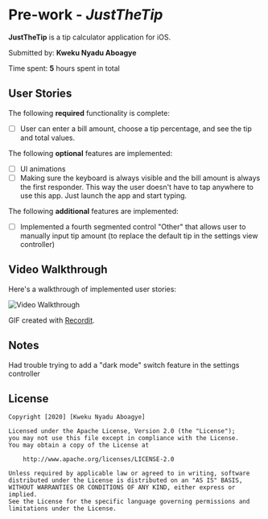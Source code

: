 # Pre-work - *JustTheTip*

**JustTheTip** is a tip calculator application for iOS.

Submitted by: **Kweku Nyadu Aboagye**

Time spent: **5** hours spent in total

## User Stories

The following **required** functionality is complete:

* [ ] User can enter a bill amount, choose a tip percentage, and see the tip and total values.

The following **optional** features are implemented:
* [ ] UI animations
* [ ] Making sure the keyboard is always visible and the bill amount is always the first responder. This way the user doesn't have to tap anywhere to use this app. Just launch the app and start typing.

The following **additional** features are implemented:

* [ ] Implemented a fourth segmented control "Other" that allows user to manually input tip amount (to replace the default tip in the settings view controller)


## Video Walkthrough 

Here's a walkthrough of implemented user stories:

<img src='http://g.recordit.co/QZ0xBPC7IZ.gif' title='Video JustTheTip' width='' alt='Video Walkthrough' />

GIF created with [Recordit](https://recordit.co/).

## Notes

Had trouble trying to add a "dark mode" switch feature in the settings controller 

## License

    Copyright [2020] [Kweku Nyadu Aboagye]

    Licensed under the Apache License, Version 2.0 (the "License");
    you may not use this file except in compliance with the License.
    You may obtain a copy of the License at

        http://www.apache.org/licenses/LICENSE-2.0

    Unless required by applicable law or agreed to in writing, software
    distributed under the License is distributed on an "AS IS" BASIS,
    WITHOUT WARRANTIES OR CONDITIONS OF ANY KIND, either express or implied.
    See the License for the specific language governing permissions and
    limitations under the License.
